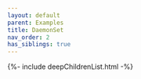 ```yaml
---
layout: default
parent: Examples
title: DaemonSet
nav_order: 2
has_siblings: true
---
```

{%- include deepChildrenList.html -%}